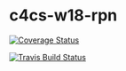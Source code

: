 # c4cs-w18-rpn

[![Coverage Status](https://coveralls.io/repos/github/juan-e/c4cs-w18-rpn/badge.svg?branch=master)](https://coveralls.io/github/juan-e/c4cs-w18-rpn?branch=master)


[![Travis Build Status](https://travis-ci.org/juan-e/c4cs-w18-rpn/badge.svg?branch=master)](https://travis-ci.org/juan-e/c4cs-w18-rpn.svg?branch=master)

